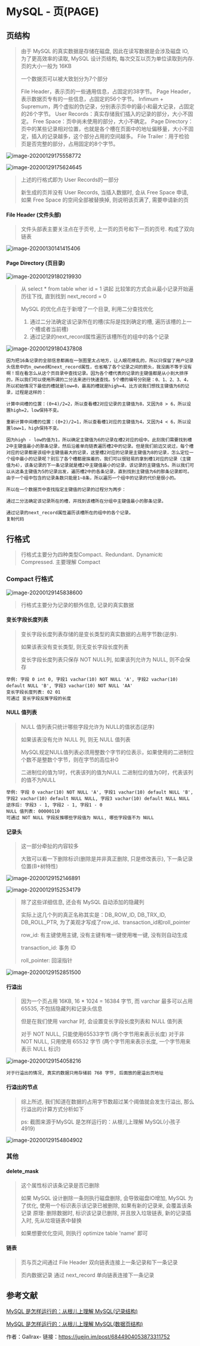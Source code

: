 # MySQL - 页(PAGE)

## 页结构

> 由于 MySQL 的真实数据是存储在磁盘, 因此在读写数据是会涉及磁盘 IO, 为了更高效率的读取, MySQL 设计页结构, 每次交互以页为单位读取到内存. 页的大小一般为 16KB
>
> 一个数据页可以被大致划分为7个部分
>
> File Header，表示页的一些通用信息，占固定的38字节。 Page Header，表示数据页专有的一些信息，占固定的56个字节。 Infimum + Supremum，两个虚拟的伪记录，分别表示页中的最小和最大记录，占固定的26个字节。 User Records：真实存储我们插入的记录的部分，大小不固定。 Free Space：页中尚未使用的部分，大小不确定。 Page Directory：页中的某些记录相对位置，也就是各个槽在页面中的地址偏移量，大小不固定，插入的记录越多，这个部分占用的空间越多。 File Trailer：用于检验页是否完整的部分，占用固定的8个字节。



![image-20200129175558772](E:\learn\git\repository\笔记\java-note\mysql\img\16ff0ca0b3ae67b7)





![image-20200129175624645](E:\learn\git\repository\笔记\java-note\mysql\img\16ff0ca0b41f6bff)



> 上述的行格式即为 User Records的一部分
>
> 新生成的页并没有 User Records, 当插入数据时, 会从 Free Space 申请, 如果 Free Space 的空间全部被替换掉, 则说明该页满了, 需要申请新的页

#### File Header (文件头部)

> 文件头部表主要关注点在于页号, 上一页的页号和下一页的页号. 构成了双向链表



![image-20200130141415406](E:\learn\git\repository\笔记\java-note\mysql\img\16ff51851f63c275)



#### Page Directory (页目录)



![image-20200129180219930](E:\learn\git\repository\笔记\java-note\mysql\img\16ff0ca0b6b2ea97)



> 从 select * from table wher id = 1 讲起 比较笨的方式会从最小记录开始遍历往下找, 直到找到 next_record = 0
>
> MySQL 的优化点在于新增了一个目录, 利用二分查找优化
>
> 1. 通过二分法确定该记录所在的槽(实际是找到确定的槽, 遍历该槽的上一个槽或者当前槽)
> 2. 通过记录的next_record属性遍历该槽所在的组中的各个记录



![image-20200129180437808](E:\learn\git\repository\笔记\java-note\mysql\img\16ff0ca0b7ffaf48)



```
因为把16条记录的全部信息都画在一张图里太占地方，让人眼花缭乱的，所以只保留了用户记录头信息中的n_owned和next_record属性，也省略了各个记录之间的箭头，我没画不等于没有啊！现在看怎么从这个页目录中查找记录。因为各个槽代表的记录的主键值都是从小到大排序的，所以我们可以使用所谓的二分法来进行快速查找。5个槽的编号分别是：0、1、2、3、4，所以初始情况下最低的槽就是low=0，最高的槽就是high=4。比方说我们想找主键值为6的记录，过程是这样的：

计算中间槽的位置：(0+4)/2=2，所以查看槽2对应记录的主键值为8，又因为8 > 6，所以设置high=2，low保持不变。

重新计算中间槽的位置：(0+2)/2=1，所以查看槽1对应的主键值为4，又因为4 < 6，所以设置low=1，high保持不变。

因为high - low的值为1，所以确定主键值为6的记录在槽2对应的组中。此刻我们需要找到槽2中主键值最小的那条记录，然后沿着单向链表遍历槽2中的记录。但是我们前边又说过，每个槽对应的记录都是该组中主键值最大的记录，这里槽2对应的记录是主键值为8的记录，怎么定位一个组中最小的记录呢？别忘了各个槽都是挨着的，我们可以很轻易的拿到槽1对应的记录（主键值为4），该条记录的下一条记录就是槽2中主键值最小的记录，该记录的主键值为5。所以我们可以从这条主键值为5的记录出发，遍历槽2中的各条记录，直到找到主键值为6的那条记录即可。由于一个组中包含的记录条数只能是1~8条，所以遍历一个组中的记录的代价是很小的。

所以在一个数据页中查找指定主键值的记录的过程分为两步：

通过二分法确定该记录所在的槽，并找到该槽所在分组中主键值最小的那条记录。

通过记录的next_record属性遍历该槽所在的组中的各个记录。
复制代码
```

## 行格式

> 行格式主要分为四种类型Compact`、`Redundant`、`Dynamic`和`Compressed. 主要理解 Compact

### Compact 行格式



![image-20200129145838600](E:\learn\git\repository\笔记\java-note\mysql\img\16ff04693fb1d584)



> 行格式主要分为记录的额外信息, 记录的真实数据

#### 变长字段长度列表

> 变长字段长度列表存储的是变长类型的真实数据的占用字节数(逆序).
>
> 如果该表没有变长类型, 则无变长字段长度列表
>
> 变长字段长度列表只保存 NOT NULL列, 如果该列允许为 NULL, 则不会保存

```
举例: 字段 0 int 0, 字段1 vachar(10) NOT NULL 'A', 字段2 vachar(10) default NULL 'B', 字段3 vachar(10) NOT NULL 'AA'
变长字段长度列表: 02 01
可通过 变长字段反推字段的长度
```

#### NULL 值列表

> NULL 值列表只统计哪些字段允许为 NULL的值状态(逆序)
>
> 如果该表没有允许 NULL 列, 则无 NULL 值列表
>
> MySQL规定NULL值列表必须用整数个字节的位表示，如果使用的二进制位个数不是整数个字节，则在字节的高位补0
>
> 二进制位的值为1时，代表该列的值为NULL 二进制位的值为0时，代表该列的值不为NULL

```
举例: 字段 0 vachar(10) NOT NULL 'A', 字段1 vachar(10) default NULL 'B', 字段2 vachar(10) default NULL NULL, 字段3 vachar(10) default NULL NULL
逆序后: 字段3 - 1, 字段2 - 1, 字段1 - 0
NULL 值列表: 00000110 
可通过 NOT NULL 字段反推哪些字段值为 NULL, 哪些字段值不为 NULL
```

#### 记录头

> 这一部分牵扯的内容较多
>
> 大致可以看一下删除标识(删除是并非真正删除, 只是修改表示), 下一条记录位置(B+树特性)



![image-20200129152146891](E:\learn\git\repository\笔记\java-note\mysql\img\16ff0469401f3458)





![image-20200129152534179](E:\learn\git\repository\笔记\java-note\mysql\img\16ff0469417859bf)



> 除了这些详细信息, 还会有 MySQL 自动添加的隐藏列
>
> 实际上这几个列的真正名称其实是：DB_ROW_ID, DB_TRX_ID, DB_ROLL_PTR, 为了美观才写成了row_id、transaction_id和roll_pointer
>
> row_id: 有主键使用主键, 没有主键有唯一键使用唯一键, 没有则自动生成
>
> transaction_id: 事务 ID
>
> roll_pointer: 回滚指针



![image-20200129152851500](E:\learn\git\repository\笔记\java-note\mysql\img\16ff046941623e97)



#### 行溢出

> 因为一个页占用 16KB, 16 * 1024 = 16384 字节, 而 varchar 最多可以占用65535, 不包括隐藏列和记录头信息
>
> 但是在我们使用 varchar 时, 会设置变长字段长度列表和 NULL 值列表
>
> 对于 NOT NULL, 只能使用65533字节 (两个字节用来表示长度) 对于非 NOT NULL, 只用使用 65532 字节 (两个字节用来表示长度, 一个字节用来表示 NULL 标识)



![image-20200129154058216](E:\learn\git\repository\笔记\java-note\mysql\img\16ff0469429c1e6a)



```
对于行溢出的情况, 真实的数据只用存储前 768 字节, 后面放的是溢出页地址
```

#### 行溢出的节点

> 综上所述, 我们知道在数据的占用字节数超过某个阈值就会发生行溢出, 那么行溢出的计算方式分析如下
>
> ps: 截图来源于MySQL 是怎样运行的：从根儿上理解 MySQL(小孩子 4919)



![image-20200129154804902](E:\learn\git\repository\笔记\java-note\mysql\img\16ff046943789538)



### 其他

#### delete_mask

> 这个属性标识该条记录是否已删除
>
> 如果 MySQL 设计删除一条则执行磁盘删除, 会导致磁盘IO增加, MySQL 为了优化, 使用一个标识表示该记录已被删除, 如果有新的记录来, 会覆盖该条记录 原理: 删除数据时, 标识该记录已删除, 并且放入垃圾链表, 新的记录插入时, 先从垃圾链表中替换
>
> 如果想要优化空间, 则执行 optimize table 'name' 即可

#### 链表

> 页与页之间通过 File Header 双向链表连接上一条记录和下一条记录
>
> 页内数据记录 通过 next_record 单向链表连接下一条记录

## 参考文献

[MySQL 是怎样运行的：从根儿上理解 MySQL(记录结构)](https://juejin.im/book/6844733769996304392/section/6844733770046636040)

[MySQL 是怎样运行的：从根儿上理解 MySQL(数据页结构)](https://juejin.im/book/6844733769996304392/section/6844733770046636046)


作者：Gallrax-
链接：https://juejin.im/post/6844904053873311752

